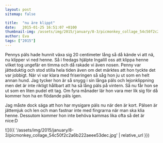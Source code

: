 ```yaml
---
layout: post
sitemap: false

title:  "nu äre klippt"
date:   2015-01-25 16:51:07 +0100
thumbnail-img: /assets/img/2015/january/8-3/picmonkey_collage_54c50f2c2a6b222aeee53dec.jpg
author: Eva
tags: ["2015"]
---
```


Pennys päls hade hunnit växa sig 20 centimeter lång så då kände vi att nä, nu klipper vi ned henne. Så i fredags hjälpte Ingalill oss att klippa henne vilket tog ungefär en timma och då rakade vi även nosen. Penny var jätteduktig och stod stilla hela tiden även om det märktes att hon tyckte det var jobbigt. När vi var klara med friseringen så såg hon ju ut som en helt annan hund. Jag tycker hon är så snygg i sin långa päls och lejonklippning men det är inte riktigt hållbart att ha så lång päls på vintern. Så nu får hon se ut som en liten pudel ett tag. Om fyra månader lär hon vara mer lik sig för då kommer hon ha en flödande päls igen. 

Jag måste dock säga att hon har mysigare päls nu när den är kort. Pälsen är jättemjuk och len och man fastnar inte med fingrarna när man ska klia henne. Dessutom kommer hon inte behöva kammas lika ofta så det är nice:D

![]({{ '/assets/img/2015/january/8-3/picmonkey_collage_54c50f2c2a6b222aeee53dec.jpg'  | relative_url }})

